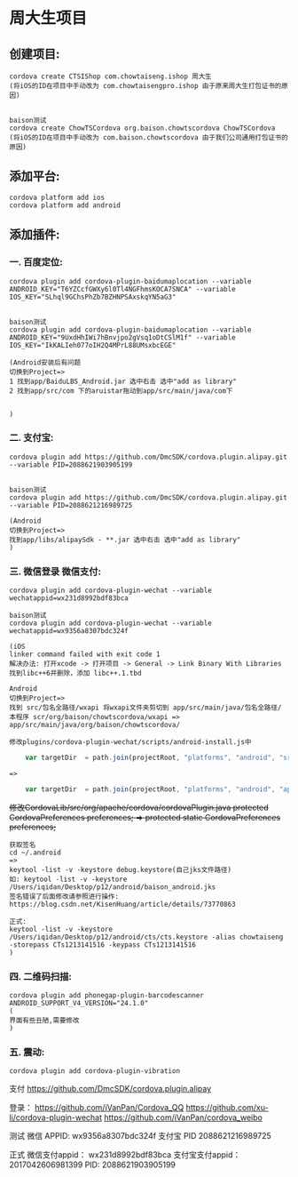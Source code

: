 # 周大生项目

## 创建项目: 
    cordova create CTSIShop com.chowtaiseng.ishop 周大生
    (将iOS的ID在项目中手动改为 com.chowtaisengpro.ishop 由于原来周大生打包证书的原因)


    baison测试
    cordova create ChowTSCordova org.baison.chowtscordova ChowTSCordova
    (将iOS的ID在项目中手动改为 com.baison.chowtscordova 由于我们公司通用打包证书的原因)

## 添加平台:
    cordova platform add ios
    cordova platform add android

## 添加插件:
### 一. 百度定位:
    cordova plugin add cordova-plugin-baidumaplocation --variable ANDROID_KEY="T6YZCcfGWXy6l0Tl4NGFhmsKOCA7SNCA" --variable IOS_KEY="SLhql9GChsPhZb7BZHNPSAxskqYN5aG3" 
    

    baison测试
    cordova plugin add cordova-plugin-baidumaplocation --variable ANDROID_KEY="9UxdHhIWi7hBnvjpo2gVsq1oDtCSlM1f" --variable IOS_KEY="IkKALIeh077oIH2Q4MPrL88UMsxbcEGE"
    
    (Android安装后有问题
    切换到Project=>
    1 找到app/BaiduLBS_Android.jar 选中右击 选中"add as library"
    2 找到app/src/com 下的aruistar拖动到app/src/main/java/com下


    )

### 二. 支付宝:
    cordova plugin add https://github.com/DmcSDK/cordova.plugin.alipay.git --variable PID=2088621903905199


    baison测试 
    cordova plugin add https://github.com/DmcSDK/cordova.plugin.alipay.git --variable PID=2088621216989725
    
    (Android 
    切换到Project=>
    找到app/libs/alipaySdk - **.jar 选中右击 选中"add as library"
    )

### 三. 微信登录 微信支付:
    cordova plugin add cordova-plugin-wechat --variable wechatappid=wx231d8992bdf83bca

    baison测试
    cordova plugin add cordova-plugin-wechat --variable wechatappid=wx9356a8307bdc324f

    (iOS
    linker command failed with exit code 1
    解决办法: 打开xcode -> 打开项目 -> General -> Link Binary With Libraries
    找到libc++6并删除，添加 libc++.1.tbd

    Android
    切换到Project=>
    找到 src/包名全路径/wxapi 将wxapi文件夹剪切到 app/src/main/java/包名全路径/
    本程序 scr/org/baison/chowtscordova/wxapi => app/src/main/java/org/baison/chowtscordova/

    修改plugins/cordova-plugin-wechat/scripts/android-install.js中
```javascript
    var targetDir  = path.join(projectRoot, "platforms", "android", "src", packageName.replace(/\./g, path.sep), "wxapi");
```
    =>
```javascript
    var targetDir  = path.join(projectRoot, "platforms", "android", "app", "src", "main", "java", packageName.replace(/\./g,    path.sep), "wxapi");
```
 

~~修改CordovaLib/src/org/apache/cordova/cordovaPlugin.java
    protected CordovaPreferences preferences; => protected static CordovaPreferences preferences;~~

    获取签名
    cd ~/.android 
    =>
    keytool -list -v -keystore debug.keystore(自己jks文件路径)
    如: keytool -list -v -keystore /Users/iqidan/Desktop/p12/android/baison_android.jks 
    签名错误了后面修改请参照进行操作: https://blog.csdn.net/KisenHuang/article/details/73770863

    正式:
    keytool -list -v -keystore /Users/iqidan/Desktop/p12/android/cts/cts.keystore -alias chowtaiseng -storepass CTs1213141516 -keypass CTs1213141516
    )


### 四. 二维码扫描:
    cordova plugin add phonegap-plugin-barcodescanner ANDROID_SUPPORT_V4_VERSION="24.1.0"
    (
    界面有些丑陋,需要修改
    )

### 五. 震动:
    cordova plugin add cordova-plugin-vibration



支付
https://github.com/DmcSDK/cordova.plugin.alipay

登录：
https://github.com/iVanPan/Cordova_QQ
https://github.com/xu-li/cordova-plugin-wechat
https://github.com/iVanPan/cordova_weibo

测试
微信
APPID: wx9356a8307bdc324f
支付宝
PID 2088621216989725

正式
微信支付appid： wx231d8992bdf83bca
支付宝支付appid：2017042606981399
PID: 2088621903905199



